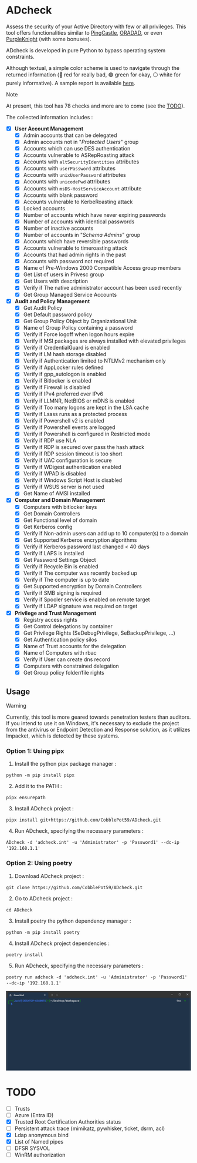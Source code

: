 # ADcheck
Assess the security of your Active Directory with few or all privileges. This tool offers functionalities similar to [PingCastle](https://github.com/vletoux/pingcastle), [ORADAD](https://github.com/ANSSI-FR/ORADAD), or even [PurpleKnight](https://www.semperis.com/fr/purple-knight/) (with some bonuses).

ADcheck is developed in pure Python to bypass operating system constraints.

Although textual, a simple color scheme is used to navigate through the returned information (🔴 red for really bad, 🟢 green for okay, ⚪ white for purely informative). A sample report is available [here](https://html-preview.github.io/?url=https://raw.githubusercontent.com/CobblePot59/ADcheck/main/.github/report.html).

> [!NOTE]
> At present, this tool has 78 checks and more are to come (see the [TODO](#TODO)).

The collected information includes :

- [x] **User Account Management**
  - [x] Admin accounts that can be delegated
  - [x] Admin accounts not in "_Protected Users_" group
  - [x] Accounts which can use DES authentication
  - [x] Accounts vulnerable to ASRepRoasting attack
  - [x] Accounts with `altSecurityIdentities` attributes
  - [x] Accounts with `userPassword` attributes
  - [x] Accounts with `unixUserPassword` attributes
  - [x] Accounts with `unicodePwd` attributes
  - [x] Accounts with `msDS-HostServiceAccount` attribute
  - [x] Accounts with blank password
  - [x] Accounts vulnerable to KerbeRoasting attack
  - [x] Locked accounts
  - [x] Number of accounts which have never expiring passwords
  - [x] Number of accounts with identical passwords
  - [x] Number of inactive accounts
  - [x] Number of accounts in "_Schema Admins_" group
  - [x] Accounts which have reversible passwords
  - [x] Accounts vulnerable to timeroasting attack
  - [x] Accounts that had admin rights in the past
  - [x] Accounts with password not required
  - [x] Name of Pre-Windows 2000 Compatible Access group members
  - [x] Get List of users in Privesc group
  - [x] Get Users with description
  - [x] Verify if The native administrator account has been used recently
  - [x] Get Group Managed Service Accounts

- [x] **Audit and Policy Management**
  - [x] Get Audit Policy
  - [x] Get Default password policy
  - [x] Get Group Policy Object by Organizational Unit
  - [x] Name of Group Policy containing a password
  - [x] Verify if Force logoff when logon hours expire
  - [x] Verify if MSI packages are always installed with elevated privileges
  - [x] Verify if CredentialGuard is enabled
  - [x] Verify if LM hash storage disabled
  - [x] Verify if Authentication limited to NTLMv2 mechanism only
  - [x] Verify if AppLocker rules defined
  - [x] Verify if gpp_autologon is enabled
  - [x] Verify if Bitlocker is enabled
  - [x] Verify if Firewall is disabled
  - [x] Verify if IPv4 preferred over IPv6
  - [x] Verify if LLMNR, NetBIOS or mDNS is enabled
  - [x] Verify if Too many logons are kept in the LSA cache
  - [x] Verify if Lsass runs as a protected process
  - [x] Verify if Powershell v2 is enabled
  - [x] Verify if Powershell events are logged
  - [x] Verify if Powershell is configured in Restricted mode
  - [x] Verify if RDP use NLA
  - [x] Verify if RDP is secured over pass the hash attack
  - [x] Verify if RDP session timeout is too short
  - [x] Verify if UAC configuration is secure
  - [x] Verify if WDigest authentication enabled
  - [x] Verify if WPAD is disabled
  - [x] Verify if Windows Script Host is disabled
  - [x] Verify if WSUS server is not used
  - [x] Get Name of AMSI installed

- [x] **Computer and Domain Management**
  - [x] Computers with bitlocker keys
  - [x] Get Domain Controllers
  - [x] Get Functional level of domain
  - [x] Get Kerberos config
  - [x] Verify if Non-admin users can add up to 10 computer(s) to a domain
  - [x] Get Supported Kerberos encryption algorithms
  - [x] Verify if Kerberos password last changed < 40 days
  - [x] Verify if LAPS is installed
  - [x] Get Password Settings Object
  - [x] Verify if Recycle Bin is enabled
  - [x] Verify if The computer was recently backed up
  - [x] Verify if The computer is up to date
  - [x] Get Supported encryption by Domain Controllers
  - [x] Verify if SMB signing is required
  - [x] Verify if Spooler service is enabled on remote target
  - [x] Verify if LDAP signature was required on target

- [x] **Privilege and Trust Management**
  - [x] Registry access rights
  - [x] Get Control delegations by container
  - [x] Get Privilege Rights (SeDebugPrivilege, SeBackupPrivilege, ...)
  - [x] Get Authentication policy silos
  - [x] Name of Trust accounts for the delegation
  - [x] Name of Computers with rbac
  - [x] Verify if User can create dns record
  - [x] Computers with constrained delegation
  - [x] Get Group policy folder/file rights

## Usage

> [!WARNING]  
> Currently, this tool is more geared towards penetration testers than auditors. If you intend to use it on Windows, it's necessary to exclude the project from the antivirus or Endpoint Detection and Response solution, as it utilizes Impacket, which is detected by these systems.

### Option 1: Using pipx

1. Install the python pipx package manager :
```
python -m pip install pipx
```

2. Add it to the PATH :
```
pipx ensurepath
```

3. Install ADcheck project :
```
pipx install git+https://github.com/CobblePot59/ADcheck.git
```

4. Run ADcheck, specifying the necessary parameters :
```
ADcheck -d 'adcheck.int' -u 'Administrator' -p 'Password1' --dc-ip '192.168.1.1'
```
### Option 2: Using poetry

1. Download ADcheck project :
```
git clone https://github.com/CobblePot59/ADcheck.git
```

2. Go to ADcheck project :
```
cd ADcheck
```

3. Install poetry the python dependency manager :
```
python -m pip install poetry
```

4. Install ADcheck project dependencies :
```
poetry install
```

5. Run ADcheck, specifying the necessary parameters :
```
poetry run adcheck -d 'adcheck.int' -u 'Administrator' -p 'Password1' --dc-ip '192.168.1.1'
```

![ADcheck.gif](.github/pictures/ADcheck.gif)

# TODO
- [ ] Trusts
- [ ] Azure (Entra ID)
- [x] Trusted Root Certification Authorities status
- [ ] Persistent attack trace (mimikatz, pywhisker, ticket, dsrm, acl)
- [x] Ldap anonymous bind
- [x] List of Named pipes
- [ ] DFSR SYSVOL
- [ ] WinRM authorization